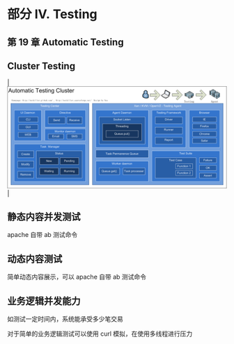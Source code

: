 # 部分 IV. Testing

## 第 19 章 Automatic Testing

## Cluster Testing

| ![](img/testing.png) |

## 静态内容并发测试

apache 自带 ab 测试命令

## 动态内容测试

简单动态内容展示，可以 apache 自带 ab 测试命令

## 业务逻辑并发能力

如测试一定时间内，系统能承受多少笔交易

对于简单的业务逻辑测试可以使用 curl 模拟，在使用多线程进行压力